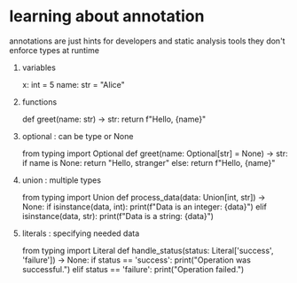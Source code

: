 # learning about annotation
annotations are just hints for developers and static analysis tools
they don't enforce types at runtime


1. variables

    x: int = 5
    name: str = "Alice"

2. functions

    def greet(name: str) -> str:
        return f"Hello, {name}"

3. optional : can be type or None

    from typing import Optional
    def greet(name: Optional[str] = None) -> str:
        if name is None:
            return "Hello, stranger"
        else:
            return f"Hello, {name}"

4. union : multiple types

    from typing import Union
    def process_data(data: Union[int, str]) -> None:
        if isinstance(data, int):
            print(f"Data is an integer: {data}")
        elif isinstance(data, str):
            print(f"Data is a string: {data}")

5. literals : specifying needed data

    from typing import Literal
    def handle_status(status: Literal['success', 'failure']) -> None:
        if status == 'success':
            print("Operation was successful.")
        elif status == 'failure':
            print("Operation failed.")
